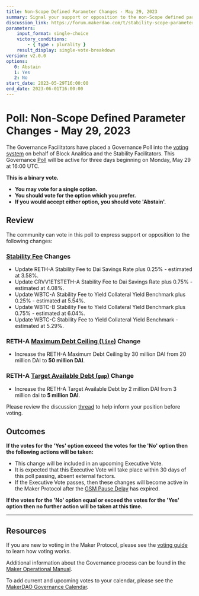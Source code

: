 ```yaml
---
title: Non-Scope Defined Parameter Changes - May 29, 2023
summary: Signal your support or opposition to the non-Scope defined parameter changes listed below.
discussion_link: https://forum.makerdao.com/t/stability-scope-parameter-changes-2-non-scope-defined-parameter-changes-may-2023/20981
parameters:
    input_format: single-choice
    victory_conditions:
        - { type : plurality }
    result_display: single-vote-breakdown
version: v2.0.0
options:
   0: Abstain
   1: Yes
   2: No
start_date: 2023-05-29T16:00:00
end_date: 2023-06-01T16:00:00
---
```

# Poll: Non-Scope Defined Parameter Changes - May 29, 2023

The Governance Facilitators have placed a Governance Poll into the [voting system](https://vote.makerdao.com/polling) on behalf of Block Analitica and the Stability Facilitators. This Governance [Poll](https://manual.makerdao.com/governance/governance-cycle/weekly-governance-cycle#weekly-governance-cycle-definitions-mip16c1) will be active for three days beginning on Monday, May 29 at 16:00 UTC.

**This is a binary vote.**
- **You may vote for a single option.**
- **You should vote for the option which you prefer.**
- **If you would accept either option, you should vote 'Abstain'.**

## Review

The community can vote in this poll to express support or opposition to the following changes:

### [Stability Fee](https://manual.makerdao.com/parameter-index/vault-risk/param-stability-fee) Changes

* Update RETH-A Stability Fee to Dai Savings Rate plus 0.25% - estimated at 3.58%.
* Update CRVV1ETSTETH-A Stability Fee to Dai Savings Rate plus 0.75% - estimated at 4.08%.
* Update WBTC-A Stability Fee to Yield Collateral Yield Benchmark plus 0.25% - estimated at 5.54%.
* Update WBTC-B Stability Fee to Yield Collateral Yield Benchmark plus 0.75% - estimated at 6.04%.
* Update WBTC-C Stability Fee to Yield Collateral Yield Benchmark - estimated at 5.29%.

### RETH-A [Maximum Debt Ceiling (`line`)](https://manual.makerdao.com/module-index/module-dciam#maximum-debt-ceiling-line) Change

* Increase the RETH-A Maximum Debt Ceiling by 30 million DAI from 20 million DAI to **50 million DAI**.

### RETH-A [Target Available Debt (`gap`)](https://manual.makerdao.com/module-index/module-dciam#target-available-debt-gap) Change

* Increase the RETH-A Target Available Debt by 2 million DAI from 3 million dai to **5 million DAI**.

Please review the discussion [thread](https://forum.makerdao.com/t/stability-scope-parameter-changes-2-non-scope-defined-parameter-changes-may-2023/20981) to help inform your position before voting.

## Outcomes

**If the votes for the 'Yes' option exceed the votes for the 'No' option then the following actions will be taken:**
* This change will be included in an upcoming Executive Vote.
* It is expected that this Executive Vote will take place within 30 days of this poll passing, absent external factors.
* If the Executive Vote passes, then these changes will become active in the Maker Protocol after the [GSM Pause Delay](https://manual.makerdao.com/parameter-index/core/param-gsm-pause-delay) has expired.

**If the votes for the 'No' option equal or exceed the votes for the 'Yes' option then no further action will be taken at this time.**

---

## Resources

If you are new to voting in the Maker Protocol, please see the [voting guide](https://manual.makerdao.com/governance/voting-in-makerdao/on-chain-governance) to learn how voting works.

Additional information about the Governance process can be found in the [Maker Operational Manual](https://manual.makerdao.com).

To add current and upcoming votes to your calendar, please see the [MakerDAO Governance Calendar](https://manual.makerdao.com/makerdao/calendars/governance-calendar).
